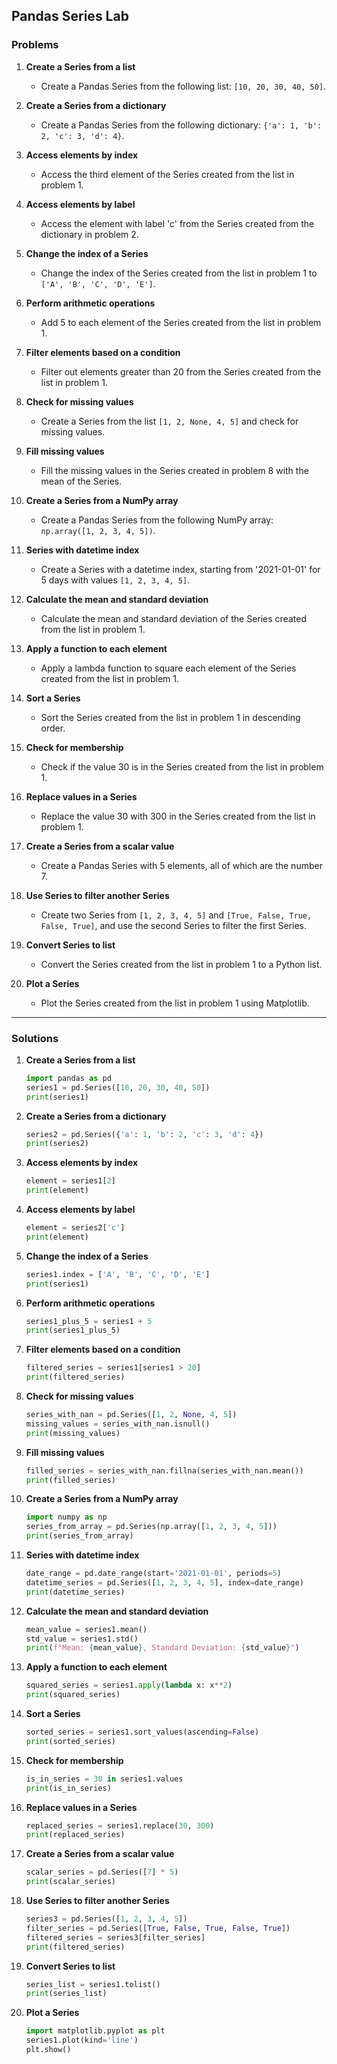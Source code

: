 ## Pandas Series Lab

### Problems

1. **Create a Series from a list**
   - Create a Pandas Series from the following list: `[10, 20, 30, 40, 50]`.

2. **Create a Series from a dictionary**
   - Create a Pandas Series from the following dictionary: `{'a': 1, 'b': 2, 'c': 3, 'd': 4}`.

3. **Access elements by index**
   - Access the third element of the Series created from the list in problem 1.

4. **Access elements by label**
   - Access the element with label 'c' from the Series created from the dictionary in problem 2.

5. **Change the index of a Series**
   - Change the index of the Series created from the list in problem 1 to `['A', 'B', 'C', 'D', 'E']`.

6. **Perform arithmetic operations**
   - Add 5 to each element of the Series created from the list in problem 1.

7. **Filter elements based on a condition**
   - Filter out elements greater than 20 from the Series created from the list in problem 1.

8. **Check for missing values**
   - Create a Series from the list `[1, 2, None, 4, 5]` and check for missing values.

9. **Fill missing values**
   - Fill the missing values in the Series created in problem 8 with the mean of the Series.

10. **Create a Series from a NumPy array**
    - Create a Pandas Series from the following NumPy array: `np.array([1, 2, 3, 4, 5])`.

11. **Series with datetime index**
    - Create a Series with a datetime index, starting from '2021-01-01' for 5 days with values `[1, 2, 3, 4, 5]`.

12. **Calculate the mean and standard deviation**
    - Calculate the mean and standard deviation of the Series created from the list in problem 1.

13. **Apply a function to each element**
    - Apply a lambda function to square each element of the Series created from the list in problem 1.

14. **Sort a Series**
    - Sort the Series created from the list in problem 1 in descending order.

15. **Check for membership**
    - Check if the value 30 is in the Series created from the list in problem 1.

16. **Replace values in a Series**
    - Replace the value 30 with 300 in the Series created from the list in problem 1.

17. **Create a Series from a scalar value**
    - Create a Pandas Series with 5 elements, all of which are the number 7.

18. **Use Series to filter another Series**
    - Create two Series from `[1, 2, 3, 4, 5]` and `[True, False, True, False, True]`, and use the second Series to filter the first Series.

19. **Convert Series to list**
    - Convert the Series created from the list in problem 1 to a Python list.

20. **Plot a Series**
    - Plot the Series created from the list in problem 1 using Matplotlib.

---

### Solutions

1. **Create a Series from a list**
   ```python
   import pandas as pd
   series1 = pd.Series([10, 20, 30, 40, 50])
   print(series1)
   ```

2. **Create a Series from a dictionary**
   ```python
   series2 = pd.Series({'a': 1, 'b': 2, 'c': 3, 'd': 4})
   print(series2)
   ```

3. **Access elements by index**
   ```python
   element = series1[2]
   print(element)
   ```

4. **Access elements by label**
   ```python
   element = series2['c']
   print(element)
   ```

5. **Change the index of a Series**
   ```python
   series1.index = ['A', 'B', 'C', 'D', 'E']
   print(series1)
   ```

6. **Perform arithmetic operations**
   ```python
   series1_plus_5 = series1 + 5
   print(series1_plus_5)
   ```

7. **Filter elements based on a condition**
   ```python
   filtered_series = series1[series1 > 20]
   print(filtered_series)
   ```

8. **Check for missing values**
   ```python
   series_with_nan = pd.Series([1, 2, None, 4, 5])
   missing_values = series_with_nan.isnull()
   print(missing_values)
   ```

9. **Fill missing values**
   ```python
   filled_series = series_with_nan.fillna(series_with_nan.mean())
   print(filled_series)
   ```

10. **Create a Series from a NumPy array**
    ```python
    import numpy as np
    series_from_array = pd.Series(np.array([1, 2, 3, 4, 5]))
    print(series_from_array)
    ```

11. **Series with datetime index**
    ```python
    date_range = pd.date_range(start='2021-01-01', periods=5)
    datetime_series = pd.Series([1, 2, 3, 4, 5], index=date_range)
    print(datetime_series)
    ```

12. **Calculate the mean and standard deviation**
    ```python
    mean_value = series1.mean()
    std_value = series1.std()
    print(f"Mean: {mean_value}, Standard Deviation: {std_value}")
    ```

13. **Apply a function to each element**
    ```python
    squared_series = series1.apply(lambda x: x**2)
    print(squared_series)
    ```

14. **Sort a Series**
    ```python
    sorted_series = series1.sort_values(ascending=False)
    print(sorted_series)
    ```

15. **Check for membership**
    ```python
    is_in_series = 30 in series1.values
    print(is_in_series)
    ```

16. **Replace values in a Series**
    ```python
    replaced_series = series1.replace(30, 300)
    print(replaced_series)
    ```

17. **Create a Series from a scalar value**
    ```python
    scalar_series = pd.Series([7] * 5)
    print(scalar_series)
    ```

18. **Use Series to filter another Series**
    ```python
    series3 = pd.Series([1, 2, 3, 4, 5])
    filter_series = pd.Series([True, False, True, False, True])
    filtered_series = series3[filter_series]
    print(filtered_series)
    ```

19. **Convert Series to list**
    ```python
    series_list = series1.tolist()
    print(series_list)
    ```

20. **Plot a Series**
    ```python
    import matplotlib.pyplot as plt
    series1.plot(kind='line')
    plt.show()
    ```